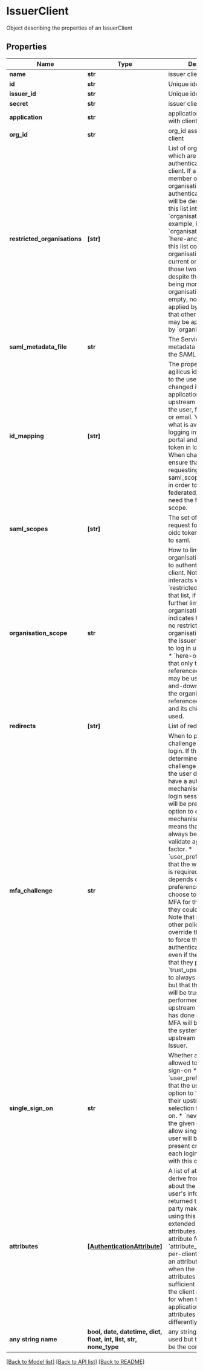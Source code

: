# IssuerClient

Object describing the properties of an IssuerClient

## Properties
Name | Type | Description | Notes
------------ | ------------- | ------------- | -------------
**name** | **str** | issuer client id | 
**id** | **str** | Unique identifier | [optional] [readonly] 
**issuer_id** | **str** | Unique identifier | [optional] [readonly] 
**secret** | **str** | issuer client secret | [optional] 
**application** | **str** | application associated with client | [optional] 
**org_id** | **str** | org_id associated with client | [optional] 
**restricted_organisations** | **[str]** | List of organisation IDs which are allowed to authenticate using this client. If a user is not a member of one of these organisations, their authentication attempt will be denied. Note that this list intersects with &#x60;organisation_scope&#x60;. For example, if &#x60;organisation_scope&#x60; is &#x60;here-and-down&#x60; and this list contains two organisations below the current organisation, only those two will be allowed, despite there potentially being more sub organisations. If the list is empty, no restrictions are applied by this field. Note that other restrictions may be applied, such as by &#x60;organisation_scope&#x60;.  | [optional] 
**saml_metadata_file** | **str** | The Service Provider&#39;s metadata file required for the SAML protocol.  | [optional] 
**id_mapping** | **[str]** | The properties from the agilicus id token to map to the user id.  This can be changed if your application relies on an upstream  user_id to map the user, for example SID or email. You can see what is available by logging into the admin portal and finding the token in local storage. When changing this ensure that you are requesting an appropriate saml_scope. For example in order to use federated_claims you need the federated:id scope.  | [optional]  if omitted the server will use the default value of ["sub"]
**saml_scopes** | **[str]** | The set of scopes to request for the agilicus oidc token when mapping to saml.  | [optional]  if omitted the server will use the default value of ["openid","profile","email","urn:agilicus:api:users:self"]
**organisation_scope** | **str** | How to limit which organisations are allowed to authenticate using this client. Note that this interacts with &#x60;restricted_organisations&#x60;: that list, if not empty, further limits the allowed organisations. * &#x60;any&#x60; indicates that there are no restrictions. All organisations served by   the issuer will be allowed to log in using this client. * &#x60;here-only&#x60; indicates that   only the organisation referenced by &#x60;org_id&#x60; may be used. * &#x60;here-and-down&#x60; indicates that the organisation referenced by &#x60;org_id&#x60;   and its children may be used.  | [optional]  if omitted the server will use the default value of "here_only"
**redirects** | **[str]** | List of redirect uris | [optional] 
**mfa_challenge** | **str** | When to present an mfa challenge to a user upon login. If the system determines that an MFA challenge is required, and the user does not yet have a authenticatin mechanism valid for this login session, the user will be presented with the option to enrol a new mechanism. * &#x60;always&#x60; means that the user will always be required to validate against a second factor. * &#x60;user_preference&#x60; means that the whether the user is required to validate depends on the user&#39;s preferences.   A user could choose to always require MFA for their logins, or they could decide not to. Note that in this case,   other policy could override the preference to force the user to authenticate with MFA even if the user indicated   that they prefer not to. * &#x60;trust_upstream&#x60; means to always perform MFA, but that the upstream IDP will be trusted to have performed MFA if    the upstream indicates that it has done so. Otherwise, MFA will be performed by the system after the upstream    returns the to Issuer.  | [optional]  if omitted the server will use the default value of "user_preference"
**single_sign_on** | **str** | Whether a client is allowed to use single sign-on * &#x60;user_preference&#x60; means that the user will have the option to &#39;remember&#39; their upstream identity selection for single sign-on. * &#x60;never&#x60; means that the given client will not allow single sign-on. The user will be required to present credentials for each login to applications with this client id.  | [optional]  if omitted the server will use the default value of "never"
**attributes** | [**[AuthenticationAttribute]**](AuthenticationAttribute.md) | A list of attributes to derive from information about the user. The user&#39;s information returned to the relying party making a request using this client will be extended with these attributes. Only one attribute for a given &#x60;attribute_name&#x60; can exist per-client at a time. Add an attribute to this list when the default attributes do not provide sufficient information for the client application, or for when the client application expects the attributes to be named differently.  | [optional] 
**any string name** | **bool, date, datetime, dict, float, int, list, str, none_type** | any string name can be used but the value must be the correct type | [optional]

[[Back to Model list]](../README.md#documentation-for-models) [[Back to API list]](../README.md#documentation-for-api-endpoints) [[Back to README]](../README.md)


